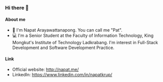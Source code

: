 ### Hi there 👋

#### About me
- 💬 I'm Napat Arayawattanapong. You can call me "Pat".
- 💻 I'm a Senior Student at the Faculty of Information Technology, King Mongkut's Institute of Technology Ladkrabang. I'm interest in Full-Stack Development and Software Development Practice. 

#### Link
- Official website: http://napat.me/
- LinkedIn: https://www.linkedin.com/in/napatkrup/
